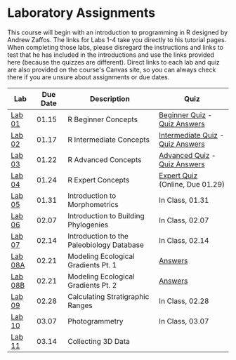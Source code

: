 # Laboratory Assignments

This course will begin with an introduction to programming in R designed by Andrew Zaffos. The links for Labs 1-4 take you directly to his tutorial pages. When completing those labs, please disregard the instructions and links to test that he has included in the introductions and use the links provided here (because the quizzes are different). Direct links to each lab and quiz are also provided on the course's Canvas site, so you can always check there if you are unsure about assignments or due dates.

Lab | Due Date | Description | Quiz
--- | -------- | ----------- | ----
[Lab 01](https://github.com/aazaff/startLearn.R/blob/master/beginnerConcepts.md) | 01.15 | R Beginner Concepts | [Beginner Quiz](/Labs/Tests/BeginnerQuiz.md) - [Quiz Answers](/Labs/Tests/BeginnerQuizAnswers.md)
[Lab 02](https://github.com/aazaff/startLearn.R/blob/master/intermediateConcepts.md) | 01.17 | R Intermediate Concepts | [Intermediate Quiz](/Labs/Tests/IntermediateQuiz.md) - [Quiz Answers](/Labs/Tests/IntermediateQuizAnswers.md)
[Lab 03](https://github.com/aazaff/startLearn.R/blob/master/advancedConcepts.md) | 01.22 | R Advanced Concepts | [Advanced Quiz](/Labs/Tests/AdvancedQuiz.md) - [Quiz Answers](/Labs/Tests/AdvancedQuizAnswers.md)
[Lab 04](https://github.com/aazaff/startLearn.R/blob/master/expertConcepts.md) | 01.24 | R Expert Concepts | [Expert Quiz](/Labs/Tests/ExpertQuiz.md) (Online, Due 01.29)
[Lab 05](/Labs/Lab05.md) | 01.31 | Introduction to Morphometrics | In Class, 01.31
[Lab 06](/Labs/Lab06.md) | 02.07 | Introduction to Building Phylogenies | In Class, 02.07
[Lab 07](/Labs/Lab07.md) | 02.14 | Introduction to the Paleobiology Database | In Class, 02.14
[Lab 08A](/Labs/Lab08A.md) | 02.21 | Modeling Ecological Gradients Pt. 1 | [Answers](/Labs/Tests/Lab08A_Answers.md)
[Lab 08B](/Labs/Lab08B.md) | 02.21 | Modeling Ecological Gradients Pt. 2 | [Answers](/Labs/Tests/Lab08BAnswers.md)
[Lab 09](/Labs/Lab09.md) | 02.28 | Calculating Stratigraphic Ranges | In Class, 02.28
[Lab 10](/Labs/Lab10.md) | 03.07 | Photogrammetry | In Class, 03.07
[Lab 11](/Labs/Lab11.md) | 03.14 | Collecting 3D Data
